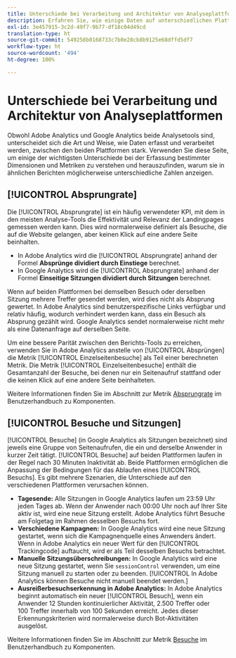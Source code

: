 ```yaml
---
title: Unterschiede bei Verarbeitung und Architektur von Analyseplattformen
description: Erfahren Sie, wie einige Daten auf unterschiedlichen Plattformen wie Adobe Analytics und Google Analytics auf verschiedene Weise erfasst und angezeigt werden.
exl-id: 3e457915-3c2d-49f7-9b77-df18c04d49cd
translation-type: ht
source-git-commit: 549258b0168733c7b0e28cb8b9125e68dffd5df7
workflow-type: ht
source-wordcount: '494'
ht-degree: 100%

---
```


# Unterschiede bei Verarbeitung und Architektur von Analyseplattformen

Obwohl Adobe Analytics und Google Analytics beide Analysetools sind, unterscheidet sich die Art und Weise, wie Daten erfasst und verarbeitet werden, zwischen den beiden Plattformen stark. Verwenden Sie diese Seite, um einige der wichtigsten Unterschiede bei der Erfassung bestimmter Dimensionen und Metriken zu verstehen und herauszufinden, warum sie in ähnlichen Berichten möglicherweise unterschiedliche Zahlen anzeigen.

## [!UICONTROL Absprungrate]

Die [!UICONTROL Absprungrate] ist ein häufig verwendeter KPI, mit dem in den meisten Analyse-Tools die Effektivität und Relevanz der Landingpages gemessen werden kann. Dies wird normalerweise definiert als Besuche, die auf die Website gelangen, aber keinen Klick auf eine andere Seite beinhalten.

* In Adobe Analytics wird die [!UICONTROL Absprungrate] anhand der Formel **Absprünge dividiert durch Einstiege** berechnet.
* In Google Analytics wird die [!UICONTROL Absprungrate] anhand der Formel **Einseitige Sitzungen dividiert durch Sitzungen** berechnet.

Wenn auf beiden Plattformen bei demselben Besuch oder derselben Sitzung mehrere Treffer gesendet werden, wird dies nicht als Absprung gewertet. In Adobe Analytics sind benutzerspezifische Links verfügbar und relativ häufig, wodurch verhindert werden kann, dass ein Besuch als Absprung gezählt wird. Google Analytics sendet normalerweise nicht mehr als eine Datenanfrage auf derselben Seite.

Um eine bessere Parität zwischen den Berichts-Tools zu erreichen, verwenden Sie in Adobe Analytics anstelle von [!UICONTROL Absprüngen] die Metrik [!UICONTROL Einzelseitenbesuche] als Teil einer berechneten Metrik. Die Metrik [!UICONTROL Einzelseitenbesuche] enthält die Gesamtanzahl der Besuche, bei denen nur ein Seitenaufruf stattfand oder die keinen Klick auf eine andere Seite beinhalteten.

Weitere Informationen finden Sie im Abschnitt zur Metrik [Absprungrate](/help/components/metrics/bounce-rate.md) im Benutzerhandbuch zu Komponenten.

## [!UICONTROL Besuche und Sitzungen]

[!UICONTROL Besuche] (in Google Analytics als Sitzungen bezeichnet) sind jeweils eine Gruppe von Seitenaufrufen, die ein und derselbe Anwender in kurzer Zeit tätigt. [!UICONTROL Besuche] auf beiden Plattformen laufen in der Regel nach 30 Minuten Inaktivität ab. Beide Plattformen ermöglichen die Anpassung der Bedingungen für das Ablaufen eines [!UICONTROL Besuchs]. Es gibt mehrere Szenarien, die Unterschiede auf den verschiedenen Plattformen verursachen können.

* **Tagesende:** Alle Sitzungen in Google Analytics laufen um 23:59 Uhr jeden Tages ab. Wenn der Anwender nach 00:00 Uhr noch auf Ihrer Site aktiv ist, wird eine neue Sitzung erstellt. Adobe Analytics führt Besuche am Folgetag im Rahmen desselben Besuchs fort.
* **Verschiedene Kampagnen:** In Google Analytics wird eine neue Sitzung gestartet, wenn sich die Kampagnenquelle eines Anwenders ändert. Wenn in Adobe Analytics ein neuer Wert für den [!UICONTROL Trackingcode] auftaucht, wird er als Teil desselben Besuchs betrachtet.
* **Manuelle Sitzungsüberschreibungen:** In Google Analytics wird eine neue Sitzung gestartet, wenn Sie `sessionControl` verwenden, um eine Sitzung manuell zu starten oder zu beenden. [!UICONTROL In Adobe Analytics können Besuche nicht manuell beendet werden.]
* **Ausreißerbesuchserkennung in Adobe Analytics:** In Adobe Analytics beginnt automatisch ein neuer [!UICONTROL Besuch], wenn ein Anwender 12 Stunden kontinuierlicher Aktivität, 2.500 Treffer oder 100 Treffer innerhalb von 100 Sekunden erreicht. Jedes dieser Erkennungskriterien wird normalerweise durch Bot-Aktivitäten ausgelöst.

Weitere Informationen finden Sie im Abschnitt zur Metrik [Besuche](/help/components/metrics/visits.md) im Benutzerhandbuch zu Komponenten.
